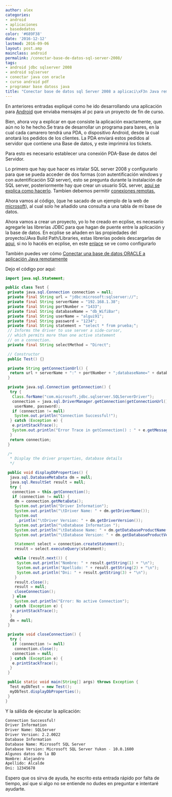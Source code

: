 ```yaml
---
author: alex
categories:
- android
- aplicaciones
- basededatos
color: '#689F38'
date: '2016-12-12'
lastmod: 2016-09-06
layout: post.amp
mainclass: android
permalink: /conectar-base-de-datos-sql-server-2008/
tags:
- android jdbc sqlserver 2008
- android sqlserver
- conectar java con oracle
- curso android pdf
- programar base datoss java
title: "Conectar base de datos sql Server 2008 a aplicaci\xF3n Java remotamente"
---
```


En anteriores entradas expliqué como he ido desarrollando una aplicación para [Android](/curso-programacion-android/ "Curso de programación en Android") que enviaba mensajes al pc para un proyecto de fin de curso.

Bien, ahora voy a explicar en que consiste la aplicación exactamente, que aún no lo he hecho.Se trara de desarrollar un programa para bares, en la cual cada camarero tendrá una PDA, o dispositivo Android, desde la cual anotará los pedidos de los clientes. La PDA enviará estos pedidos al servidor que contiene una Base de datos, y este imprimirá los tickets.

Para esto es necesario establecer una conexión PDA-Base de datos del Servidor.

<!--more--><!--ad-->

Lo primero que hay que hacer es intalar SQL server 2008 y configurarlo para que se pueda acceder de dos formas (con autentificación windows y con autentificación SQl server), esto se pregunta durante la instalación de SQL server, posteriormente hay que crear un usuario SQL server, [aqui se explica como hacerlo][2]. Tambien debemos permitir [conexiones remotas.][3]

Ahora vamos al código, (que he sacado de un ejemplo de la web de [microsoft][4]), al cual solo he añadido una consulta a una tabla de mi base de datos.

Ahora vamos a crear un proyecto, yo lo he creado en ecplise, es necesario agregarle las librerías JDBC para que hagan de puente entre la aplicación y la base de datos. En ecplise se añaden en las propiedades del proyecto/JAva Build Path/Libraries, estas librerías podeis descargarlas de [aqui][5], si no lo hacéis en ecplise, en este [enlace][6] se ve como configurarlo

También puedes ver cómo <a href="/conectar-base-de-datos-oracle/">Conectar una base de datos ORACLE a aplicación Java remotamente</a>

Dejo el código por aquí:

```java
import java.sql.Statement;

public class Test {
 private java.sql.Connection connection = null;
 private final String url = "jdbc:microsoft:sqlserver://";
 private final String serverName = "192.168.1.38";
 private final String portNumber = "1433";
 private final String databaseName = "db_WifiBar";
 private final String userName = "algui91";
 private final String password = "1234";
 private final String statement = "select * from prueba;";
 // Informs the driver to use server a side-cursor,
 // which permits more than one active statement
 // on a connection.
 private final String selectMethod = "Direct";

 // Constructor
 public Test() {}

 private String getConnectionUrl() {
  return url + serverName + ":" + portNumber + ";databaseName=" + databaseName + ";selectMethod=" + selectMethod + ";";
 }

 private java.sql.Connection getConnection() {
  try {
   Class.forName("com.microsoft.jdbc.sqlserver.SQLServerDriver");
   connection = java.sql.DriverManager.getConnection(getConnectionUrl(),
    userName, password);
   if (connection != null)
    System.out.println("Connection Successful!");
  } catch (Exception e) {
   e.printStackTrace();
   System.out.println("Error Trace in getConnection() : " + e.getMessage());
  }
  return connection;
 }

 /*
  * Display the driver properties, database details
  */

 public void displayDbProperties() {
  java.sql.DatabaseMetaData dm = null;
  java.sql.ResultSet result = null;
  try {
   connection = this.getConnection();
   if (connection != null) {
    dm = connection.getMetaData();
    System.out.println("Driver Information");
    System.out.println("\tDriver Name: " + dm.getDriverName());
    System.out
     .println("\tDriver Version: " + dm.getDriverVersion());
    System.out.println("\nDatabase Information ");
    System.out.println("\tDatabase Name: " + dm.getDatabaseProductName());
    System.out.println("\tDatabase Version: " + dm.getDatabaseProductVersion());

    Statement select = connection.createStatement();
    result = select.executeQuery(statement);

    while (result.next()) {
     System.out.println("Nombre: " + result.getString(1) + "\n");
     System.out.println("Apellido: " + result.getString(2) + "\n");
     System.out.println("Dni: " + result.getString(3) + "\n");
    }
    result.close();
    result = null;
    closeConnection();
   } else
    System.out.println("Error: No active Connection");
  } catch (Exception e) {
   e.printStackTrace();
  }
  dm = null;
 }

 private void closeConnection() {
  try {
   if (connection != null)
    connection.close();
   connection = null;
  } catch (Exception e) {
   e.printStackTrace();
  }
 }

 public static void main(String[] args) throws Exception {
  Test myDbTest = new Test();
  myDbTest.displayDbProperties();
 }
}
```

Y la sálida de ejecutar la aplicación:

```bash
Connection Successful!
Driver Information
Driver Name: SQLServer
Driver Version: 2.2.0022
Database Information
Database Name: Microsoft SQL Server
Database Version: Microsoft SQL Server Yukon - 10.0.1600
Algunos datos de la BD
Nombre: Alejandro
Apellido: Alcalde
Dni: 12345678
```

Espero que os sirva de ayuda, he escrito esta entrada rápido por falta de tiempo, así que si algo no se entiende no dudes en preguntar e intentaré ayudarte.

 [2]: http://kbase.gfi.com/showarticle.asp?id=KBID002804
 [3]: http://www.blogdemegastar.com/2010/09/pasos-para-configurar-sql-server-2008.html
 [4]: http://support.microsoft.com/kb/313100
 [5]: http://www.akadia.com/download/documents/sqlsrv_jdbc.tar.gz
 [6]: http://www.akadia.com/services/sqlsrv_jdbc.html